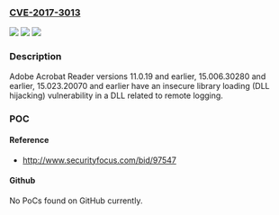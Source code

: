 ### [CVE-2017-3013](https://cve.mitre.org/cgi-bin/cvename.cgi?name=CVE-2017-3013)
![](https://img.shields.io/static/v1?label=Product&message=Adobe%20Acrobat%20Reader%2011.0.19%20and%20earlier%2C%2015.006.30280%20and%20earlier%2C%2015.023.20070%20and%20earlier.&color=blue)
![](https://img.shields.io/static/v1?label=Version&message=Adobe%20Acrobat%20Reader%2011.0.19%20and%20earlier%2C%2015.006.30280%20and%20earlier%2C%2015.023.20070%20and%20earlier.%20&color=brightgreen)
![](https://img.shields.io/static/v1?label=Vulnerability&message=Insecure%20Library%20Loading%20(DLL%20hijacking)&color=brightgreen)

### Description

Adobe Acrobat Reader versions 11.0.19 and earlier, 15.006.30280 and earlier, 15.023.20070 and earlier have an insecure library loading (DLL hijacking) vulnerability in a DLL related to remote logging.

### POC

#### Reference
- http://www.securityfocus.com/bid/97547

#### Github
No PoCs found on GitHub currently.

